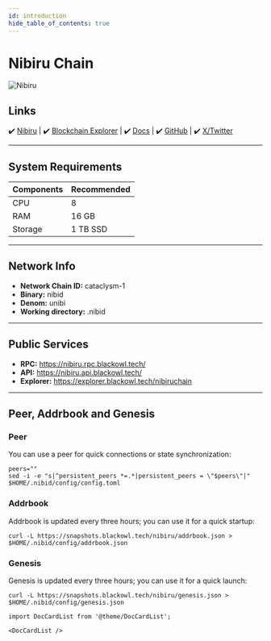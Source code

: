 ```yaml
---
id: introduction
hide_table_of_contents: true
---
```


# Nibiru Chain

![Nibiru](https://github.com/blackowltr/blackowltr.github.io/assets/107190154/3f830163-30d0-442b-be77-afdbdfb4954a)

## Links
 ✔️ [Nibiru](https://app.nibiru.fi/) |
 ✔️ [Blockchain Explorer](https://explorer.blackowl.tech/nibiruchain/staking) |
 ✔️ [Docs](https://nibiru.fi/docs) |
 ✔️ [GitHub](https://github.com/NibiruChain) |
 ✔️ [X/Twitter](https://twitter.com/NibiruChain)

---

## **System Requirements**

| Components | **Recommended** |
|------------|-----------------|
| CPU        | 8               |
| RAM        | 16 GB           | 
| Storage    | 1 TB SSD        |

---

## **Network Info**

- **Network Chain ID:** cataclysm-1
- **Binary:** nibid
- **Denom:** unibi
- **Working directory:** .nibid

---

## **Public Services**

- **RPC:** https://nibiru.rpc.blackowl.tech/
- **API:** https://nibiru.api.blackowl.tech/
- **Explorer:** https://explorer.blackowl.tech/nibiruchain

---

## **Peer, Addrbook and Genesis**

### Peer
You can use a peer for quick connections or state synchronization:

```shell
peers=""
sed -i -e "s|^persistent_peers *=.*|persistent_peers = \"$peers\"|" $HOME/.nibid/config/config.toml
```

### Addrbook
Addrbook is updated every three hours; you can use it for a quick startup:

```shell
curl -L https://snapshots.blackowl.tech/nibiru/addrbook.json > $HOME/.nibid/config/addrbook.json
```
### Genesis
Genesis is updated every three hours; you can use it for a quick launch:
```shell
curl -L https://snapshots.blackowl.tech/nibiru/genesis.json > $HOME/.nibid/config/genesis.json
```

```mdx-code-block
import DocCardList from '@theme/DocCardList';

<DocCardList />
```
